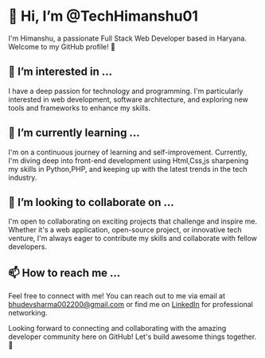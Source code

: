 # 👋 Hi, I’m @TechHimanshu01

I'm Himanshu, a passionate Full Stack Web Developer based in Haryana. Welcome to my GitHub profile! 🚀

## 👀 I’m interested in ...

I have a deep passion for technology and programming. I'm particularly interested in web development, software architecture, and exploring new tools and frameworks to enhance my skills.

## 🌱 I’m currently learning ...

I'm on a continuous journey of learning and self-improvement. Currently, I'm diving deep into front-end development using Html,Css,js sharpening my skills in Python,PHP, and keeping up with the latest trends in the tech industry.

## 💞️ I’m looking to collaborate on ...

I'm open to collaborating on exciting projects that challenge and inspire me. Whether it's a web application, open-source project, or innovative tech venture, I'm always eager to contribute my skills and collaborate with fellow developers.

## 📫 How to reach me ...

Feel free to connect with me! You can reach out to me via email at bhudevsharma002200@gmail.com or find me on [LinkedIn](https://www.linkedin.com/in/himanshu-) for professional networking.

Looking forward to connecting and collaborating with the amazing developer community here on GitHub! Let's build awesome things together. 🌟

<!---
TechHimanshu01/TechHimanshu01 is a ✨ special ✨ repository because its `README.md` (this file) appears on your GitHub profile.
You can click the Preview link to take a look at your changes.
--->
